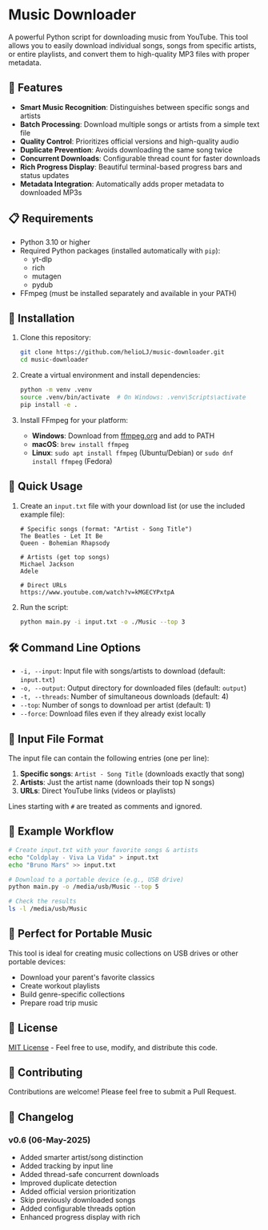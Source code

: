 # Music Downloader

A powerful Python script for downloading music from YouTube. This tool allows you to easily download individual songs, songs from specific artists, or entire playlists, and convert them to high-quality MP3 files with proper metadata.

## 🌟 Features

- **Smart Music Recognition**: Distinguishes between specific songs and artists
- **Batch Processing**: Download multiple songs or artists from a simple text file
- **Quality Control**: Prioritizes official versions and high-quality audio
- **Duplicate Prevention**: Avoids downloading the same song twice
- **Concurrent Downloads**: Configurable thread count for faster downloads
- **Rich Progress Display**: Beautiful terminal-based progress bars and status updates
- **Metadata Integration**: Automatically adds proper metadata to downloaded MP3s

## 📋 Requirements

- Python 3.10 or higher
- Required Python packages (installed automatically with `pip`):
  - yt-dlp
  - rich
  - mutagen
  - pydub
- FFmpeg (must be installed separately and available in your PATH)

## 🔧 Installation

1. Clone this repository:
   ```bash
   git clone https://github.com/helioLJ/music-downloader.git
   cd music-downloader
   ```

2. Create a virtual environment and install dependencies:
   ```bash
   python -m venv .venv
   source .venv/bin/activate  # On Windows: .venv\Scripts\activate
   pip install -e .
   ```

3. Install FFmpeg for your platform:
   - **Windows**: Download from [ffmpeg.org](https://ffmpeg.org/download.html) and add to PATH
   - **macOS**: `brew install ffmpeg`
   - **Linux**: `sudo apt install ffmpeg` (Ubuntu/Debian) or `sudo dnf install ffmpeg` (Fedora)

## 🚀 Quick Usage

1. Create an `input.txt` file with your download list (or use the included example file):
   ```
   # Specific songs (format: "Artist - Song Title")
   The Beatles - Let It Be
   Queen - Bohemian Rhapsody
   
   # Artists (get top songs)
   Michael Jackson
   Adele
   
   # Direct URLs
   https://www.youtube.com/watch?v=kMGECYPxtpA
   ```

2. Run the script:
   ```bash
   python main.py -i input.txt -o ./Music --top 3
   ```

## 🛠️ Command Line Options

- `-i, --input`: Input file with songs/artists to download (default: `input.txt`)
- `-o, --output`: Output directory for downloaded files (default: `output`)
- `-t, --threads`: Number of simultaneous downloads (default: 4)
- `--top`: Number of songs to download per artist (default: 1)
- `--force`: Download files even if they already exist locally

## 📝 Input File Format

The input file can contain the following entries (one per line):

1. **Specific songs**: `Artist - Song Title` (downloads exactly that song)
2. **Artists**: Just the artist name (downloads their top N songs)
3. **URLs**: Direct YouTube links (videos or playlists)

Lines starting with `#` are treated as comments and ignored.

## 🔄 Example Workflow

```bash
# Create input.txt with your favorite songs & artists
echo "Coldplay - Viva La Vida" > input.txt
echo "Bruno Mars" >> input.txt

# Download to a portable device (e.g., USB drive)
python main.py -o /media/usb/Music --top 5

# Check the results
ls -l /media/usb/Music
```

## 📱 Perfect for Portable Music

This tool is ideal for creating music collections on USB drives or other portable devices:
- Download your parent's favorite classics
- Create workout playlists
- Build genre-specific collections
- Prepare road trip music

## 📄 License

[MIT License](LICENSE) - Feel free to use, modify, and distribute this code.

## 🤝 Contributing

Contributions are welcome! Please feel free to submit a Pull Request.

## 📜 Changelog

### v0.6 (06-May-2025)
- Added smarter artist/song distinction
- Added tracking by input line
- Added thread-safe concurrent downloads
- Improved duplicate detection
- Added official version prioritization
- Skip previously downloaded songs
- Added configurable threads option
- Enhanced progress display with rich
